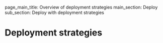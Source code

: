 page_main_title: Overview of deployment strategies
main_section: Deploy
sub_section: Deploy with deployment strategies

# Deployment strategies
